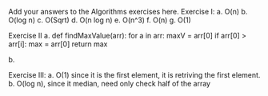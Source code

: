 Add your answers to the Algorithms exercises here.
Exercise I:
a. O(n)
b. O(log n)
c. O(Sqrt)
d. O(n log n)
e. O(n^3)
f. O(n)
g. O(1)

Exercise II
a. def findMaxValue(arr):
  for a in arr:
    maxV = arr[0]
    if arr[0] > arr[i]:
      max = arr[0]
  return max 

b.

Exercise III:
a. O(1) since it is the first element, it is retriving the first element.
b. O(log n), since it median, need only check half of the array
